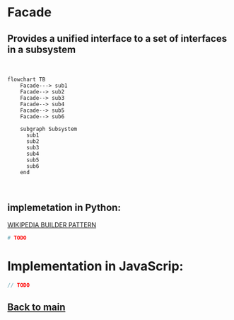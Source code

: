 # Facade
Provides a unified interface to a set of interfaces in a subsystem
---
$~$
```mermaid
flowchart TB
    Facade---> sub1
    Facade--> sub2
    Facade--> sub3
    Facade--> sub4
    Facade--> sub5
    Facade--> sub6

    subgraph Subsystem
      sub1
      sub2
      sub3
      sub4
      sub5
      sub6
    end
```
$~$
## implemetation in Python:
<a href="" target="_blank">WIKIPEDIA BUILDER PATTERN</a>
```python
# TODO
```
# Implementation in JavaScrip:

```js
// TODO
```

## [Back to main](../readme.md)